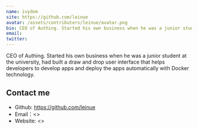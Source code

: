 ```yaml
---
name: ivydom
site: https://github.com/leinue
avatar: /assets/contributors/leinue/avatar.png
bio: CEO of Authing. Started his own business when he was a junior student at the university, had built a draw and drop user interface that helps developers to develop apps and deploy the apps automatically with Docker technology.
email: 
twitter: 
---
```


CEO of Authing. Started his own business when he was a junior student at the university, had built a draw and drop user interface that helps developers to develop apps and deploy the apps automatically with Docker technology.

## Contact me

- Github: <https://github.com/leinue>
- Email：<>
- Website: <>
